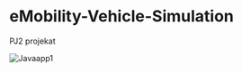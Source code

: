# eMobility-Vehicle-Simulation
PJ2 projekat

![Javaapp1](https://github.com/user-attachments/assets/c11d260e-e8d6-47cb-9a1e-397ce8ebeded)
